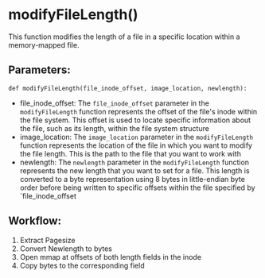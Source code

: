 # modifyFileLength()
This function modifies the length of a file in a specific location within a memory-mapped file.

## Parameters:
    def modifyFileLength(file_inode_offset, image_location, newlength):
-  file_inode_offset: The `file_inode_offset` parameter in the `modifyFileLength` function
    represents the offset of the file's inode within the file system. This offset is used to locate
    specific information about the file, such as its length, within the file system structure
-  image_location: The `image_location` parameter in the `modifyFileLength` function represents
    the location of the file in which you want to modify the file length. This is the path to the file
    that you want to work with
-  newlength: The `newlength` parameter in the `modifyFileLength` function represents the new
    length that you want to set for a file. This length is converted to a byte representation using 8
    bytes in little-endian byte order before being written to specific offsets within the file specified
    by `file_inode_offset

## Workflow:
1. Extract Pagesize
2. Convert Newlength to bytes
3. Open mmap at offsets of both length fields in the inode
4. Copy bytes to the corresponding field